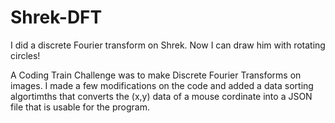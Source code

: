 # Shrek-DFT
I did a discrete Fourier transform on Shrek. Now I can draw him with rotating circles!

A Coding Train Challenge was to make Discrete Fourier Transforms on images. I made a few modifications on the code and added a data sorting algortimths that converts the (x,y) data of a mouse cordinate into a JSON file that is usable for the program. 
